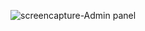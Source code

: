 ![screencapture-Admin panel](https://user-images.githubusercontent.com/107833251/212336986-1a5b0945-6705-4094-baf8-1d22566d041c.png)

